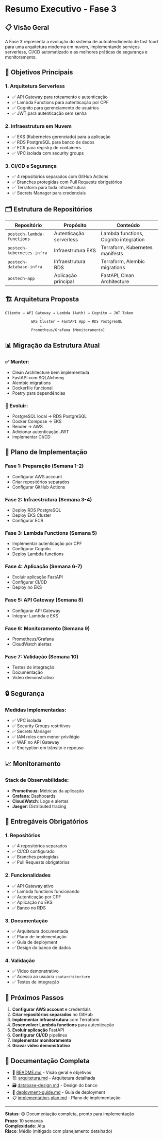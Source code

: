 # Resumo Executivo - Fase 3

## 📋 **Visão Geral**

A Fase 3 representa a evolução do sistema de autoatendimento de fast food para uma arquitetura moderna em nuvem, implementando serviços serverless, CI/CD automatizado e as melhores práticas de segurança e monitoramento.

## 🎯 **Objetivos Principais**

### **1. Arquitetura Serverless**
- ✅ API Gateway para roteamento e autenticação
- ✅ Lambda Functions para autenticação por CPF
- ✅ Cognito para gerenciamento de usuários
- ✅ JWT para autenticação sem senha

### **2. Infraestrutura em Nuvem**
- ✅ EKS (Kubernetes gerenciado) para a aplicação
- ✅ RDS PostgreSQL para banco de dados
- ✅ ECR para registry de containers
- ✅ VPC isolada com security groups

### **3. CI/CD e Segurança**
- ✅ 4 repositórios separados com GitHub Actions
- ✅ Branches protegidas com Pull Requests obrigatórios
- ✅ Terraform para toda infraestrutura
- ✅ Secrets Manager para credenciais

## 🗂️ **Estrutura de Repositórios**

| Repositório | Propósito | Conteúdo |
|-------------|-----------|----------|
| `postech-lambda-functions` | Autenticação serverless | Lambda functions, Cognito integration |
| `postech-kubernetes-infra` | Infraestrutura EKS | Terraform, Kubernetes manifests |
| `postech-database-infra` | Infraestrutura RDS | Terraform, Alembic migrations |
| `postech-app` | Aplicação principal | FastAPI, Clean Architecture |

## 🏗️ **Arquitetura Proposta**

```
Cliente → API Gateway → Lambda (Auth) → Cognito → JWT Token
                ↓
            EKS Cluster → FastAPI App → RDS PostgreSQL
                ↓
            Prometheus/Grafana (Monitoramento)
```

## 📊 **Migração da Estrutura Atual**

### **✅ Manter:**
- Clean Architecture bem implementada
- FastAPI com SQLAlchemy
- Alembic migrations
- Dockerfile funcional
- Poetry para dependências

### **🔄 Evoluir:**
- PostgreSQL local → RDS PostgreSQL
- Docker Compose → EKS
- Render → AWS
- Adicionar autenticação JWT
- Implementar CI/CD

## 🚀 **Plano de Implementação**

### **Fase 1: Preparação (Semana 1-2)**
- Configurar AWS account
- Criar repositórios separados
- Configurar GitHub Actions

### **Fase 2: Infraestrutura (Semana 3-4)**
- Deploy RDS PostgreSQL
- Deploy EKS Cluster
- Configurar ECR

### **Fase 3: Lambda Functions (Semana 5)**
- Implementar autenticação por CPF
- Configurar Cognito
- Deploy Lambda functions

### **Fase 4: Aplicação (Semana 6-7)**
- Evoluir aplicação FastAPI
- Configurar CI/CD
- Deploy no EKS

### **Fase 5: API Gateway (Semana 8)**
- Configurar API Gateway
- Integrar Lambda e EKS

### **Fase 6: Monitoramento (Semana 9)**
- Prometheus/Grafana
- CloudWatch alertas

### **Fase 7: Validação (Semana 10)**
- Testes de integração
- Documentação
- Vídeo demonstrativo

## 🔒 **Segurança**

### **Medidas Implementadas:**
- ✅ VPC isolada
- ✅ Security Groups restritivos
- ✅ Secrets Manager
- ✅ IAM roles com menor privilégio
- ✅ WAF no API Gateway
- ✅ Encryption em trânsito e repouso

## 📈 **Monitoramento**

### **Stack de Observabilidade:**
- **Prometheus**: Métricas da aplicação
- **Grafana**: Dashboards
- **CloudWatch**: Logs e alertas
- **Jaeger**: Distributed tracing

## 🎯 **Entregáveis Obrigatórios**

### **1. Repositórios**
- ✅ 4 repositórios separados
- ✅ CI/CD configurado
- ✅ Branches protegidas
- ✅ Pull Requests obrigatórios

### **2. Funcionalidades**
- ✅ API Gateway ativo
- ✅ Lambda functions funcionando
- ✅ Autenticação por CPF
- ✅ Aplicação no EKS
- ✅ Banco no RDS

### **3. Documentação**
- ✅ Arquitetura documentada
- ✅ Plano de implementação
- ✅ Guia de deployment
- ✅ Design do banco de dados

### **4. Validação**
- ✅ Vídeo demonstrativo
- ✅ Acesso ao usuário `soatarchitecture`
- ✅ Testes de integração

## 🔧 **Próximos Passos**

1. **Configurar AWS account** e credentials
2. **Criar repositórios separados** no GitHub
3. **Implementar infraestrutura** com Terraform
4. **Desenvolver Lambda functions** para autenticação
5. **Evoluir aplicação** FastAPI
6. **Configurar CI/CD** pipelines
7. **Implementar monitoramento**
8. **Gravar vídeo demonstrativo**

## 📝 **Documentação Completa**

- 📄 [README.md](README.md) - Visão geral e objetivos
- 🏗️ [arquitetura.md](arquitetura.md) - Arquitetura detalhada
- 🗃️ [database-design.md](database-design.md) - Design do banco
- 🚀 [deployment-guide.md](deployment-guide.md) - Guia de deployment
- 📋 [implementation-plan.md](implementation-plan.md) - Plano de implementação

---

**Status**: 🟡 Documentação completa, pronto para implementação  
**Prazo**: 10 semanas  
**Complexidade**: Alta  
**Risco**: Médio (mitigado com planejamento detalhado)
